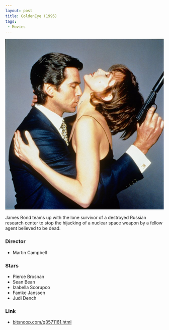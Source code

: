 ```yaml
---
layout: post
title: GoldenEye (1995)
tags:
 - Movies
---
```


![width1](/images/2012/1995-goldeneye.jpg)

James Bond teams up with the lone survivor of a destroyed Russian research
center to stop the hijacking of a nuclear space weapon by a fellow agent
believed to be dead. 

### Director
* Martin Campbell

### Stars
* Pierce Brosnan
* Sean Bean
* Izabella Scorupco
* Famke Janssen
* Judi Dench

### Link
* [bitsnoop.com/q3571161.html](http://bitsnoop.com/q3571161.html)